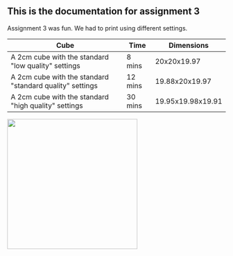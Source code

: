 ## This is the documentation for assignment 3

Assignment 3 was fun. We had to print using different settings. 

| Cube                                                           | Time          | Dimensions         |
| -------------                                                  | ------------- | -----------        |
| A 2cm cube with the standard "low quality" settings            |  8 mins       |  20x20x19.97       |
| A 2cm cube with the standard "standard quality" settings       | 12 mins       |  19.88x20x19.97    |
| A 2cm cube with the standard "high quality" settings           | 30 mins       |  19.95x19.98x19.91 |
<img src= "https://user-images.githubusercontent.com/115178948/197869177-f727bc00-ea98-48a1-a668-8453d3107677.jpeg" width = "300"> 




